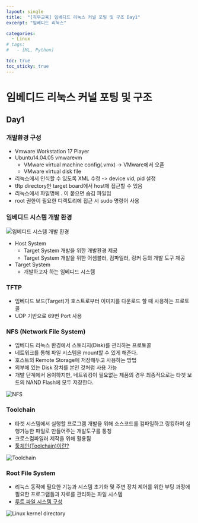 ```yaml
---
layout: single
title:  "[직무교육] 임베디드 리눅스 커널 포팅 및 구조 Day1"
excerpt: "임베디드 리눅스"

categories:
  - Linux
# tags:
#   - [ML, Python]

toc: true
toc_sticky: true
---
```

# 임베디드 리눅스 커널 포팅 및 구조

## Day1
### 개발환경 구성
- Vmware Workstation 17 Player
- Ubuntu14.04.05 vmwarevm 
  - VMware virtual machine config(.vmx) -> VMware에서 오픈
  - VMware virtual disk file
- 리눅스에서 인식할 수 있도록 XML 수정 -> device vid, pid 설정
- tftp directory만 target board에서 host에 접근할 수 있음
- 리눅스에서 파일명에 . 이 붙으면 숨김 파일임
- root 권한이 필요한 디렉토리에 접근 시 sudo 명령어 사용

### 임베디드 시스템 개발 환경
![임베디드 시스템 개발 환경](https://github.com/bellbpng/Embedded_Linux/assets/59792046/3c163ca0-edb1-47de-9a63-7ede245450a6)

- Host System
    - Target System 개발을 위한 개발환경 제공
    - Target System 개발을 위한 어셈블러, 컴파일러, 링커 등의 개발 도구 제공
- Target System
    - 개발하고자 하는 임베디드 시스템

### TFTP
- 임베디드 보드(Target)가 호스트로부터 이미지를 다운로드 할 때 사용하는 프로토콜
- UDP 기반으로 69번 Port 사용

### NFS (Network File System)
- 임베디드 리눅스 환경에서 스토리지(Disk)를 관리하는 프로토콜
- 네트워크를 통해 파일 시스템을 mount할 수 있게 해준다.
- 호스트의 Remote Storage에 저장해두고 사용하는 방법
- 외부에 있는 Disk 장치를 본인 것처럼 사용 가능
- 개발 단계에서 용이하지만, 네트워킹이 필요없는 제품의 경우 최종적으로는 타겟 보드의 NAND Flash에 모두 저장한다.

![NFS](https://github.com/bellbpng/Embedded_Linux/assets/59792046/bd4650c1-a8a4-4c4b-9645-25d377d60090)

### Toolchain
- 타겟 시스템에서 실행할 프로그램 개발을 위해 소스코드를 컴파일하고 링킹하며 실행가능한 파일로 만들어주는 개발도구를 통칭
- 크로스컴파일러 제작을 위해 활용됨
- [툴체인(Toolchain)이란?](https://kkhipp.tistory.com/176)

![Toolchain](https://github.com/bellbpng/Embedded_Linux/assets/59792046/bfb5a612-0d59-4749-b1ff-92ea0ba2de26)

### Root File System
- 리눅스 동작에 필요한 기능과 시스템 초기화 및 주변 장치 제어를 위한 부팅 과정에 필요한 프로그램들과 자료를 관리하는 파일 시스템
- [루트 파일 시스템 구성](https://m.blog.naver.com/ibank97/221971880145)

![Linux kernel directory](https://github.com/bellbpng/Embedded_Linux/assets/59792046/e044a2b1-0c7a-42c9-9e8c-ae76ec6d6485)
